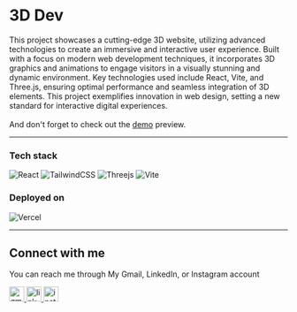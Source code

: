 <p align="center">
<h1>3D Dev</h2>
</p>

This project showcases a cutting-edge 3D website, utilizing advanced technologies to create an immersive and interactive user experience. Built with a focus on modern web development techniques, it incorporates 3D graphics and animations to engage visitors in a visually stunning and dynamic environment. Key technologies used include React, Vite, and Three.js, ensuring optimal performance and seamless integration of 3D elements. This project exemplifies innovation in web design, setting a new standard for interactive digital experiences.
<br/>
<br/>
And don't forget to check out the [demo](https://vercel.app) preview.

---
### Tech stack
![React](https://img.shields.io/badge/react-%2320232a.svg?style=for-the-badge&logo=react&logoColor=%2361DAFB)
![TailwindCSS](https://img.shields.io/badge/tailwindcss-%2338B2AC.svg?style=for-the-badge&logo=tailwind-css&logoColor=white)
![Threejs](https://img.shields.io/badge/threejs-black?style=for-the-badge&logo=three.js&logoColor=white)
![Vite](https://img.shields.io/badge/vite-%23646CFF.svg?style=for-the-badge&logo=vite&logoColor=white)

### Deployed on
![Vercel](https://img.shields.io/badge/vercel-%23000000.svg?style=for-the-badge&logo=vercel&logoColor=white)

---
## Connect with me
You can reach me through My Gmail, LinkedIn, or Instagram account
  
 <a
 href="mailto:yogaardikaaa123@gmail.com?subject=Hi%20Yoga,%20I'd%20like%20to%20hire%20you">
  <img src="https://img.shields.io/static/v1?message=Gmail&logo=gmail&label=&color=D14836&logoColor=white&labelColor=&style=for-the-badge" height="27" alt="gmail logo" />
</a>
<a href="https://www.linkedin.com/in/agooy/">
  <img src="https://img.shields.io/static/v1?message=LinkedIn&logo=linkedin&label=&color=0077B5&logoColor=white&labelColor=&style=for-the-badge" height="27" alt="linkedin logo" />
</a>
<a href="https://instagram.com/yogardkaa">
    <img src="https://img.shields.io/static/v1?message=Instagram&logo=instagram&label=&color=E4405F&logoColor=white&labelColor=&style=for-the-badge" height="27" alt="instagram logo" />
</a>
